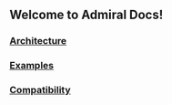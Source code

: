 ## Welcome to Admiral Docs!

### [Architecture](Architecture.md)

### [Examples](Examples.md)

### [Compatibility](Compatibility.md)